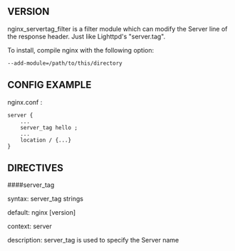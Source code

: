 ## VERSION

nginx_servertag_filter is a filter module which can modify the Server line of the response header. Just like Lighttpd's "server.tag". 

To install, compile nginx with the following option: 


    --add-module=/path/to/this/directory


## CONFIG EXAMPLE

nginx.conf : 

    server { 
        ... 
        server_tag hello ; 
        ... 
        location / {...} 
    }
## DIRECTIVES

####server_tag 

syntax: server_tag strings 

default: nginx [version] 

context: server 

description: server_tag is used to specify the Server name 
